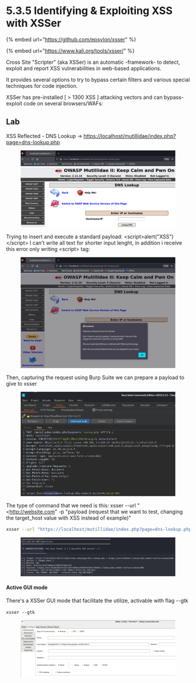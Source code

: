 # 5.3.5 Identifying & Exploiting XSS with XSSer

{% embed url="https://github.com/epsylon/xsser" %}

{% embed url="https://www.kali.org/tools/xsser/" %}

Cross Site "Scripter" (aka XSSer) is an automatic -framework- to detect, exploit and report XSS vulnerabilities in web-based applications.

It provides several options to try to bypass certain filters and various special techniques for code injection.

XSSer has pre-installed \[ > 1300 XSS ] attacking vectors and can bypass-exploit code on several browsers/WAFs:

## Lab

XSS Reflected - DNS Lookup -> [https://localhost/mutillidae/index.php?page=dns-lookup.php](https://localhost/mutillidae/index.php?page=dns-lookup.php)

<figure><img src="../../../.gitbook/assets/image (72).png" alt=""><figcaption></figcaption></figure>

Trying to insert and execute a standard payload: \<script>alert("XSS")\</script> I can't write all text for shorter input lenght, in addition i receive this error only writing \<script> tag:

<figure><img src="../../../.gitbook/assets/image (73).png" alt=""><figcaption></figcaption></figure>

Then, capturing the request using Burp Suite we can prepare a payload to give to xsser

<figure><img src="../../../.gitbook/assets/image (74).png" alt=""><figcaption></figcaption></figure>

The type of command that we need is this: xsser --url "\<http://website.com" -p "payload (request that we want to test, changing the target\_host value with XSS instead of example)"

```bash
xsser --url "https://localhost/mutillidae/index.php?page=dns-lookup.php" -p "target_host=XSS&dns-lookup-php-submit-button=Lookup+DNS"
```

<figure><img src="../../../.gitbook/assets/image (75).png" alt=""><figcaption></figcaption></figure>

#### Active GUI mode

There's a XSSer GUI mode that facilitate the utilize, activable with  flag --gtk

`xsser --gtk`

<figure><img src="../../../.gitbook/assets/image (76).png" alt=""><figcaption></figcaption></figure>
